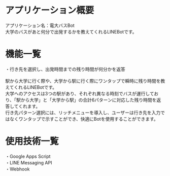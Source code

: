 # アプリケーション概要
アプリケーション名：電大バスBot<br>
大学のバスがあと何分で出発するかを教えてくれるLINEBotです。<br>

# 機能一覧
・行き先を選択し、出発時間までの残り時間が何分かを返答<br>
<br>
駅から大学に行く際や、大学から駅に行く際にワンタップで瞬時に残り時間を教えてくれるLINEBotです。<br>
大学へのアクセスは3つの駅があり、それぞれ異なる時刻でバスが運行しており、「駅から大学」と「大学から駅」の合計6パターンに対応した残り時間を返答してくれます。<br>
行き先パターン選択には、リッチメニューを導入し、ユーザーは行き先を入力ではなくワンタップで示すことができ、快適にBotを使用することができます。

# 使用技術一覧
・Google Apps Script<br>
・LINE Messaging API<br>
・Webhook<br>
